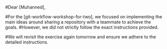 #Dear [Muhanned],

#For the [git-workflow-workshop-for-two], we focused on implementing the main ideas around sharing a repository with a teammate to achieve the goals.
#However, we did not strictly follow the exact instructions provided.

#We will revisit the exercise again tomorrow and ensure we adhere to the detailed instructions.

